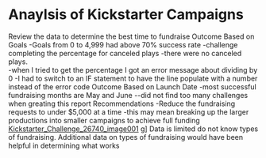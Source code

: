 # Anaylsis of Kickstarter Campaigns
Review the data to determine the best time to fundraise
Outcome Based on Goals
 -Goals from 0 to 4,999 had above 70% success rate
 -challenge completing the percentage for canceled plays
   -there were no canceled plays.  
     -when I tried to get the percentage I got an error message about dividing by 0
       -I had to switch to an IF statement to have the line populate with a number instead of the error code
 Outcome Based on Launch Date
  -most successful fundraising months are May and June
   --did not find too many challenges when greating this report
 Recommendations
  -Reduce the fundraising requests to under $5,000 at a time
    -this may mean breaking up the larger productions into smaller campaigns to achieve full funding
[Kickstarter_Challenge_26740_image001](https://user-images.githubusercontent.com/92495807/146666784-340d9904-9062-4a2b-a2b0-8afa8a4c7811.png)
g]
Data is limited do not know types of fundraising. 
Additional data on types of fundraising would have been helpful in determining what works
